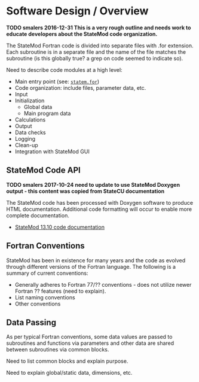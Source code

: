 # Software Design / Overview

**TODO smalers 2016-12-31 This is a very rough outline and needs work to educate developers about the StateMod code organization.**

The StateMod Fortran code is divided into separate files with .for extension.
Each subroutine is in a separate file and the name of the file matches the subroutine (is this globally true? a grep on code seemed to indicate so).

Need to describe code modules at a high level:

* Main entry point (see: [`statem.for`](https://github.com/OpenWaterFoundation/cdss-app-statemod-fortran/blob/master/src/main/fortran/statem.for))
* Code organization:  include files, parameter data, etc.
* Input
* Initialization
	+ Global data
	+ Main program data
* Calculations
* Output
* Data checks
* Logging
* Clean-up
* Integration with StateMod GUI

## StateMod Code API

**TODO smalers 2017-10-24 need to update to use StateMod Doxygen output - this content was copied from StateCU documentation**

The StateMod code has been processed with Doxygen software to produce HTML documentation.
Additional code formatting will occur to enable more complete documentation.

* [StateMod 13.10 code documentation](http://software.openwaterfoundation.org/cdss/statemod/13.10/doc-api/index.html)

## Fortran Conventions

StateMod has been in existence for many years and the code as evolved through different versions of the Fortran language.
The following is a summary of current conventions:

* Generally adheres to Fortran 77/?? conventions - does not utilize newer Fortran ?? features (need to explain).
* List naming conventions
* Other conventions

## Data Passing

As per typical Fortran conventions, some data values are passed to subroutines and functions via parameters
and other data are shared between subroutines via common blocks.

Need to list common blocks and explain purpose.

Need to explain global/static data, dimensions, etc.
